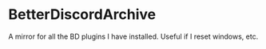 # BetterDiscordArchive
A mirror for all the BD plugins I have installed. Useful if I reset windows, etc.
